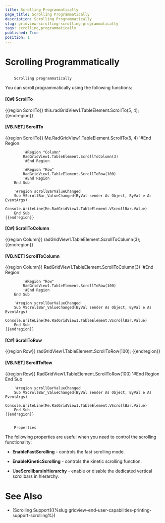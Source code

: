 ```yaml
---
title: Scrolling Programmatically
page_title: Scrolling Programmatically
description: Scrolling Programmatically
slug: gridview-scrolling-scrolling-programmatically
tags: scrolling,programmatically
published: True
position: 1
---
```


# Scrolling Programmatically



## 
        Scrolling programmatically
      

You can scroll programmatically using the following functions:

#### __[C#] ScrollTo__

{{region ScrollTo}}
	            this.radGridView1.TableElement.ScrollTo(5, 4);
	{{endregion}}



#### __[VB.NET] ScrollTo__

{{region ScrollTo}}
	        Me.RadGridView1.TableElement.ScrollTo(5, 4)
	        '#End Region
	
	        '#Region "Column"
	        RadGridView1.TableElement.ScrollToColumn(3)
	        '#End Region
	
	        '#Region "Row"
	        RadGridView1.TableElement.ScrollToRow(100)
	        '#End Region
	    End Sub
	
	    '#region scrollBarValueChanged
	    Sub VScrollBar_ValueChanged(ByVal sender As Object, ByVal e As EventArgs)
	        Console.WriteLine(Me.RadGridView1.TableElement.VScrollBar.Value)
	    End Sub
	{{endregion}}



#### __[C#] ScrollToColumn__

{{region Column}}
	            radGridView1.TableElement.ScrollToColumn(3);
	{{endregion}}



#### __[VB.NET] ScrollToColumn__

{{region Column}}
	        RadGridView1.TableElement.ScrollToColumn(3)
	        '#End Region
	
	        '#Region "Row"
	        RadGridView1.TableElement.ScrollToRow(100)
	        '#End Region
	    End Sub
	
	    '#region scrollBarValueChanged
	    Sub VScrollBar_ValueChanged(ByVal sender As Object, ByVal e As EventArgs)
	        Console.WriteLine(Me.RadGridView1.TableElement.VScrollBar.Value)
	    End Sub
	{{endregion}}



#### __[C#] ScrollToRow__

{{region Row}}
	            radGridView1.TableElement.ScrollToRow(100);
	{{endregion}}



#### __[VB.NET] ScrollToRow__

{{region Row}}
	        RadGridView1.TableElement.ScrollToRow(100)
	        '#End Region
	    End Sub
	
	    '#region scrollBarValueChanged
	    Sub VScrollBar_ValueChanged(ByVal sender As Object, ByVal e As EventArgs)
	        Console.WriteLine(Me.RadGridView1.TableElement.VScrollBar.Value)
	    End Sub
	{{endregion}}



## 
        Properties
      

The following properties are useful when you need to control the scrolling functionality:

* __EnableFastScrolling__ - controls the fast scrolling mode.
            

* __EnableKineticScrolling__ - controls the kinetic scrolling function.
            

* __UseScrollbarsInHierarchy__ - enable or disable the dedicated vertical scrollbars in hierarchy.
            

# See Also

 * [Scrolling Support]({%slug gridview-end-user-capabilities-printing-support-scrolling%})
